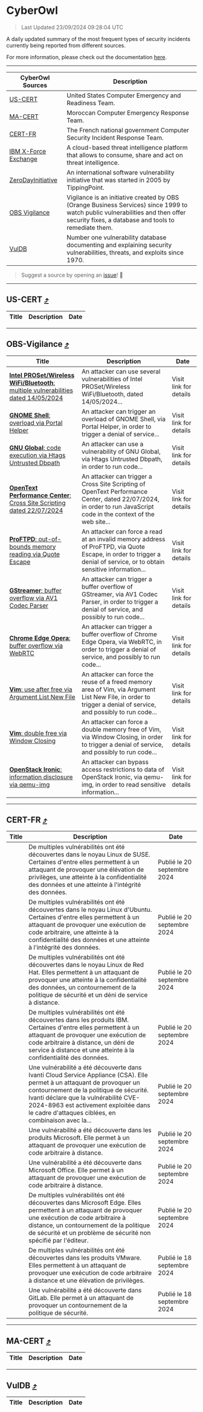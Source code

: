 
 <div id='top'></div>

# CyberOwl

 > Last Updated 23/09/2024 09:28:04 UTC
 
 A daily updated summary of the most frequent types of security incidents currently being reported from different sources.
 
 For more information, please check out the documentation [here](./docs/README.md).
 
 ---
 |CyberOwl Sources|Description|
 |---|---|
 |[US-CERT](#us-cert-arrow_heading_up)|United States Computer Emergency and Readiness Team.|
 |[MA-CERT](#ma-cert-arrow_heading_up)|Moroccan Computer Emergency Response Team.|
 |[CERT-FR](#cert-fr-arrow_heading_up)|The French national government Computer Security Incident Response Team.|
 |[IBM X-Force Exchange](#ibmcloud-arrow_heading_up)|A cloud-based threat intelligence platform that allows to consume, share and act on threat intelligence.|
 |[ZeroDayInitiative](#zerodayinitiative-arrow_heading_up)|An international software vulnerability initiative that was started in 2005 by TippingPoint.|
 |[OBS Vigilance](#obs-vigilance-arrow_heading_up)|Vigilance is an initiative created by OBS (Orange Business Services) since 1999 to watch public vulnerabilities and then offer security fixes, a database and tools to remediate them.|
 |[VulDB](#vuldb-arrow_heading_up)|Number one vulnerability database documenting and explaining security vulnerabilities, threats, and exploits since 1970.|
 
 > Suggest a source by opening an [issue](https://github.com/karimhabush/cyberowl/issues)! :raised_hands:
 ---

## US-CERT [:arrow_heading_up:](#cyberowl)

 |Title|Description|Date|
 |---|---|---|
 
 ---

## OBS-Vigilance [:arrow_heading_up:](#cyberowl)

 |Title|Description|Date|
 |---|---|---|
 |[<a href="https://vigilance.fr/vulnerability/Intel-PROSet-Wireless-WiFi-Bluetooth-multiple-vulnerabilities-dated-14-05-2024-44791" class="noirorange"><b>Intel PROSet/Wireless WiFi/Bluetooth</b>: multiple vulnerabilities dated 14/05/2024</a>](https://vigilance.fr/vulnerability/Intel-PROSet-Wireless-WiFi-Bluetooth-multiple-vulnerabilities-dated-14-05-2024-44791)|An attacker can use several vulnerabilities of Intel PROSet/Wireless WiFi/Bluetooth, dated 14/05/2024...|Visit link for details|
 |[<a href="https://vigilance.fr/vulnerability/GNOME-Shell-overload-via-Portal-Helper-44790" class="noirorange"><b>GNOME Shell</b>: overload via Portal Helper</a>](https://vigilance.fr/vulnerability/GNOME-Shell-overload-via-Portal-Helper-44790)|An attacker can trigger an overload of GNOME Shell, via Portal Helper, in order to trigger a denial of service...|Visit link for details|
 |[<a href="https://vigilance.fr/vulnerability/GNU-Global-code-execution-via-Htags-Untrusted-Dbpath-44789" class="noirorange"><b>GNU Global</b>: code execution via Htags Untrusted Dbpath</a>](https://vigilance.fr/vulnerability/GNU-Global-code-execution-via-Htags-Untrusted-Dbpath-44789)|An attacker can use a vulnerability of GNU Global, via Htags Untrusted Dbpath, in order to run code...|Visit link for details|
 |[<a href="https://vigilance.fr/vulnerability/OpenText-Performance-Center-Cross-Site-Scripting-dated-22-07-2024-44788" class="noirorange"><b>OpenText Performance Center</b>: Cross Site Scripting dated 22/07/2024</a>](https://vigilance.fr/vulnerability/OpenText-Performance-Center-Cross-Site-Scripting-dated-22-07-2024-44788)|An attacker can trigger a Cross Site Scripting of OpenText Performance Center, dated 22/07/2024, in order to run JavaScript code in the context of the web site...|Visit link for details|
 |[<a href="https://vigilance.fr/vulnerability/ProFTPD-out-of-bounds-memory-reading-via-Quote-Escape-43173" class="noirorange"><b>ProFTPD</b>: out-of-bounds memory reading via Quote Escape</a>](https://vigilance.fr/vulnerability/ProFTPD-out-of-bounds-memory-reading-via-Quote-Escape-43173)|An attacker can force a read at an invalid memory address of ProFTPD, via Quote Escape, in order to trigger a denial of service, or to obtain sensitive information...|Visit link for details|
 |[<a href="https://vigilance.fr/vulnerability/GStreamer-buffer-overflow-via-AV1-Codec-Parser-43169" class="noirorange"><b>GStreamer</b>: buffer overflow via AV1 Codec Parser</a>](https://vigilance.fr/vulnerability/GStreamer-buffer-overflow-via-AV1-Codec-Parser-43169)|An attacker can trigger a buffer overflow of GStreamer, via AV1 Codec Parser, in order to trigger a denial of service, and possibly to run code...|Visit link for details|
 |[<a href="https://vigilance.fr/vulnerability/Chrome-Edge-Opera-buffer-overflow-via-WebRTC-43157" class="noirorange"><b>Chrome  Edge  Opera</b>: buffer overflow via WebRTC</a>](https://vigilance.fr/vulnerability/Chrome-Edge-Opera-buffer-overflow-via-WebRTC-43157)|An attacker can trigger a buffer overflow of Chrome  Edge  Opera, via WebRTC, in order to trigger a denial of service, and possibly to run code...|Visit link for details|
 |[<a href="https://vigilance.fr/vulnerability/Vim-use-after-free-via-Argument-List-New-File-45082" class="noirorange"><b>Vim</b>: use after free via Argument List New File</a>](https://vigilance.fr/vulnerability/Vim-use-after-free-via-Argument-List-New-File-45082)|An attacker can force the reuse of a freed memory area of Vim, via Argument List New File, in order to trigger a denial of service, and possibly to run code...|Visit link for details|
 |[<a href="https://vigilance.fr/vulnerability/Vim-double-free-via-Window-Closing-45081" class="noirorange"><b>Vim</b>: double free via Window Closing</a>](https://vigilance.fr/vulnerability/Vim-double-free-via-Window-Closing-45081)|An attacker can force a double memory free of Vim, via Window Closing, in order to trigger a denial of service, and possibly to run code...|Visit link for details|
 |[<a href="https://vigilance.fr/vulnerability/OpenStack-Ironic-information-disclosure-via-qemu-img-45080" class="noirorange"><b>OpenStack Ironic</b>: information disclosure via qemu-img</a>](https://vigilance.fr/vulnerability/OpenStack-Ironic-information-disclosure-via-qemu-img-45080)|An attacker can bypass access restrictions to data of OpenStack Ironic, via qemu-img, in order to read sensitive information...|Visit link for details|
 
 ---

## CERT-FR [:arrow_heading_up:](#cyberowl)

 |Title|Description|Date|
 |---|---|---|
 |[](https://www.cert.ssi.gouv.fr/avis/CERTFR-2024-AVI-0800/)|De multiples vulnérabilités ont été découvertes dans le noyau Linux de SUSE. Certaines d'entre elles permettent à un attaquant de provoquer une élévation de privilèges, une atteinte à la confidentialité des données et une atteinte à l'intégrité des données.|Publié le 20 septembre 2024|
 |[](https://www.cert.ssi.gouv.fr/avis/CERTFR-2024-AVI-0799/)|De multiples vulnérabilités ont été découvertes dans le noyau Linux d'Ubuntu. Certaines d'entre elles permettent à un attaquant de provoquer une exécution de code arbitraire, une atteinte à la confidentialité des données et une atteinte à l'intégrité des données.|Publié le 20 septembre 2024|
 |[](https://www.cert.ssi.gouv.fr/avis/CERTFR-2024-AVI-0798/)|De multiples vulnérabilités ont été découvertes dans le noyau Linux de Red Hat. Elles permettent à un attaquant de provoquer une atteinte à la confidentialité des données, un contournement de la politique de sécurité et un déni de service à distance.|Publié le 20 septembre 2024|
 |[](https://www.cert.ssi.gouv.fr/avis/CERTFR-2024-AVI-0797/)|De multiples vulnérabilités ont été découvertes dans les produits IBM. Certaines d'entre elles permettent à un attaquant de provoquer une exécution de code arbitraire à distance, un déni de service à distance et une atteinte à la confidentialité des données.|Publié le 20 septembre 2024|
 |[](https://www.cert.ssi.gouv.fr/avis/CERTFR-2024-AVI-0796/)|Une vulnérabilité a été découverte dans Ivanti Cloud Service Appliance (CSA). Elle permet à un attaquant de provoquer un contournement de la politique de sécurité. Ivanti déclare que la vulnérabilité CVE-2024-8963 est activement exploitée dans le cadre d'attaques ciblées, en combinaison avec la...|Publié le 20 septembre 2024|
 |[](https://www.cert.ssi.gouv.fr/avis/CERTFR-2024-AVI-0795/)|Une vulnérabilité a été découverte dans les produits Microsoft. Elle permet à un attaquant de provoquer une exécution de code arbitraire à distance.|Publié le 20 septembre 2024|
 |[](https://www.cert.ssi.gouv.fr/avis/CERTFR-2024-AVI-0794/)|Une vulnérabilité a été découverte dans Microsoft Office. Elle permet à un attaquant de provoquer une exécution de code arbitraire à distance.|Publié le 20 septembre 2024|
 |[](https://www.cert.ssi.gouv.fr/avis/CERTFR-2024-AVI-0793/)|De multiples vulnérabilités ont été découvertes dans Microsoft Edge. Elles permettent à un attaquant de provoquer une exécution de code arbitraire à distance, un contournement de la politique de sécurité et un problème de sécurité non spécifié par l'éditeur.|Publié le 20 septembre 2024|
 |[](https://www.cert.ssi.gouv.fr/avis/CERTFR-2024-AVI-0792/)|De multiples vulnérabilités ont été découvertes dans les produits VMware. Elles permettent à un attaquant de provoquer une exécution de code arbitraire à distance et une élévation de privilèges.|Publié le 18 septembre 2024|
 |[](https://www.cert.ssi.gouv.fr/avis/CERTFR-2024-AVI-0791/)|Une vulnérabilité a été découverte dans GitLab. Elle permet à un attaquant de provoquer un contournement de la politique de sécurité.|Publié le 18 septembre 2024|
 
 ---

## MA-CERT [:arrow_heading_up:](#cyberowl)

 |Title|Description|Date|
 |---|---|---|
 
 ---

## VulDB [:arrow_heading_up:](#cyberowl)

 |Title|Description|Date|
 |---|---|---|
 